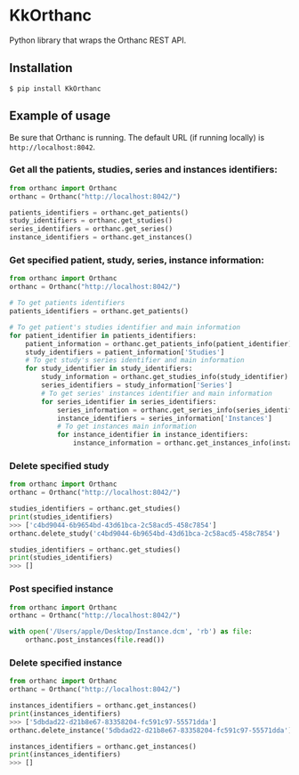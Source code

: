 # KkOrthanc

Python library that wraps the Orthanc REST API.

## Installation

```
$ pip install KkOrthanc
```

## Example of usage

Be sure that Orthanc is running. The default URL (if running locally) is `http://localhost:8042`. 

### Get all the patients, studies, series and instances identifiers:

```python
from orthanc import Orthanc
orthanc = Orthanc("http://localhost:8042/")

patients_identifiers = orthanc.get_patients()
study_identifiers = orthanc.get_studies()
series_identifiers = orthanc.get_series()
instance_identifiers = orthanc.get_instances()
```

### Get specified patient, study, series, instance information:

```python
from orthanc import Orthanc
orthanc = Orthanc("http://localhost:8042/")

# To get patients identifiers
patients_identifiers = orthanc.get_patients()

# To get patient's studies identifier and main information
for patient_identifier in patients_identifiers:
    patient_information = orthanc.get_patients_info(patient_identifier)
    study_identifiers = patient_information['Studies']   
    # To get study's series identifier and main information
    for study_identifier in study_identifiers:
        study_information = orthanc.get_studies_info(study_identifier)	
        series_identifiers = study_information['Series']
        # To get series' instances identifier and main information
        for series_identifier in series_identifiers:
            series_information = orthanc.get_series_info(series_identifier)	
            instance_identifiers = series_information['Instances']
            # To get instances main information
            for instance_identifier in instance_identifiers:
                instance_information = orthanc.get_instances_info(instance_identifier)
```

### Delete specified study

```python
from orthanc import Orthanc
orthanc = Orthanc("http://localhost:8042/")

studies_identifiers = orthanc.get_studies()
print(studies_identifiers)
>>> ['c4bd9044-6b9654bd-43d61bca-2c58acd5-458c7854']
orthanc.delete_study('c4bd9044-6b9654bd-43d61bca-2c58acd5-458c7854')

studies_identifiers = orthanc.get_studies()
print(studies_identifiers)
>>> []
```

### Post specified instance

```python
from orthanc import Orthanc
orthanc = Orthanc("http://localhost:8042/")

with open('/Users/apple/Desktop/Instance.dcm', 'rb') as file:
    orthanc.post_instances(file.read())
```

### Delete specified instance

```python
from orthanc import Orthanc
orthanc = Orthanc("http://localhost:8042/")

instances_identifiers = orthanc.get_instances()
print(instances_identifiers)
>>> ['5dbdad22-d21b8e67-83358204-fc591c97-55571dda']
orthanc.delete_instance('5dbdad22-d21b8e67-83358204-fc591c97-55571dda')

instances_identifiers = orthanc.get_instances()
print(instances_identifiers)
>>> []
```

